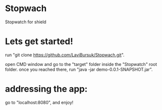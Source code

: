 # Stopwach
Stopwatch for shield

# Lets get started!
run "git clone https://github.com/LaviBursuk/Stopwach.git".

open CMD window and go to the "target" folder inside the "Stopwatch" root folder. 
once you reached there, run "java -jar demo-0.0.1-SNAPSHOT.jar".

# addressing the app:
go to "localhost:8080", and enjoy!
